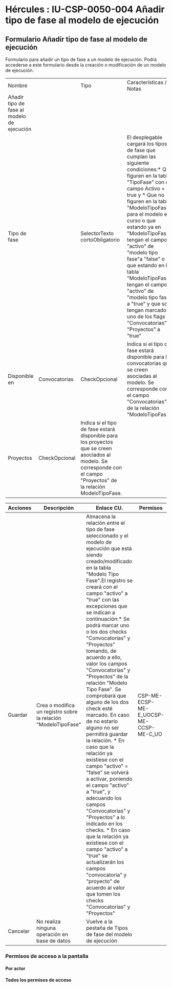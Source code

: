 # Hércules : IU\-CSP\-0050\-004 Añadir tipo de fase al modelo de ejecución



## Formulario Añadir tipo de fase al modelo de ejecución

Formulario para añadir un tipo de fase a un modelo de ejecución. Podrá accederse a este formulario desde la creación o modificación de un modelo de ejecución.



|  | | | |
| --- | --- | --- | --- |
| Nombre | | Tipo | Características / Notas |
| Añadir tipo de fase al modelo de ejecución | | | |
| Tipo de fase | | SelectorTexto cortoObligatorio | El desplegable cargará los tipos de fase que cumplan las siguiente condiciones:* Que figuren en la tabla "TipoFase" con el campo Activo \= true y * Que no figuren en la tabla "ModeloTipoFase" para el modelo en curso o que estando ya en "ModeloTipoFase" tengan el campo "activo" de "modelo tipo fase"a "false" o que estando en la tabla "ModeloTipoFase" tengan el campo "activo" de "modelo tipo fase" a "true" y que solo tengan marcado uno de los flags "Convocatorias" o "Proyectos" a "true" |
| Disponible en | Convocatorias | CheckOpcional | Indica si el tipo de fase estará disponible para las convocatorias que se creen asociadas al modelo. Se corresponde con el campo "Convocatorias" de la relación "ModeloTipoFase". |
| Proyectos | CheckOpcional | Indica si el tipo de fase estará disponible para los proyectos que se creen asociados al modelo. Se corresponde con el campo "Proyectos" de la relación ModeloTipoFase. |

  


  


  




| Acciones | Descripción | Enlace CU. | Permisos |
| --- | --- | --- | --- |
| Guardar | Crea o modifica un registro sobre la relación "ModeloTipoFase" | Almacena la relación entre el tipo de fase seleccionado y el modelo de ejecución que está siendo creado/modificado en la tabla "Modelo Tipo Fase".El registro se creará con el campo "activo" a "true" con las excepciones que se indican a continuación:* Se podrá marcar uno o los dos checks "Convocatorias" y "Proyectos" tomando, de acuerdo a ello, valor los campos "Convocatorias" y "Proyectos" de la relación "Modelo Tipo Fase". Se comprobará que alguno de los dos check esté marcado. En caso de no estarlo alguno no ser permitirá guardar la relación. * En caso que la relación ya existiese con el campo "activo" \= "false" se volverá a activar, poniendo el campo "activo" a "true", y adecuando los campos "Convocatorias" y "Proyectos" a lo indicado en los checks. * En caso que la relación ya existiese con el campo "activo" a "true" se actualizarán los campos "convocatoria" y "proyecto" de acuerdo al valor que tomen los checks "Convocatorias" y "Proyectos" | CSP\-ME\-ECSP\-ME\-E\_UOCSP\-ME\-CCSP\-ME\-C\_UO |
| Cancelar | No realiza ninguna operación en base de datos | Vuelve a la pestaña de Tipos de fase del modelo de ejecución |  |

  


### Permisos de acceso a la pantalla

#### Por actor

#### Todos los permisos de acceso




